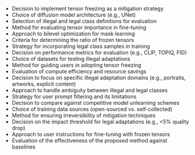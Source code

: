 - Decision to implement tensor freezing as a mitigation strategy
- Choice of diffusion model architecture (e.g., UNet)
- Selection of illegal and legal class definitions for evaluation
- Method for evaluating tensor importance in fine-tuning
- Approach to bilevel optimization for mask learning
- Criteria for determining the ratio of frozen tensors
- Strategy for incorporating legal class samples in training
- Decision on performance metrics for evaluation (e.g., CLIP, TOPIQ, FID)
- Choice of datasets for testing illegal adaptations
- Method for guiding users in adopting tensor freezing
- Evaluation of compute efficiency and resource savings
- Decision to focus on specific illegal adaptation domains (e.g., portraits, artworks, explicit content)
- Approach to handle ambiguity between illegal and legal classes
- Strategy for user prompt filtering and its limitations
- Decision to compare against competitive model unlearning schemes
- Choice of training data sources (open-sourced vs. self-collected)
- Method for ensuring irreversibility of mitigation techniques
- Decision on the impact threshold for legal adaptations (e.g., <5% quality drop)
- Approach to user instructions for fine-tuning with frozen tensors
- Evaluation of the effectiveness of the proposed method against baselines